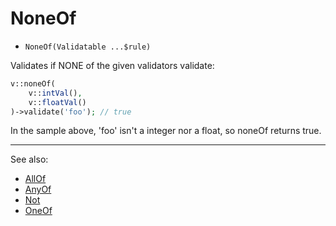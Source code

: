 # NoneOf

- `NoneOf(Validatable ...$rule)`

Validates if NONE of the given validators validate:

```php
v::noneOf(
    v::intVal(),
    v::floatVal()
)->validate('foo'); // true
```

In the sample above, 'foo' isn't a integer nor a float, so noneOf returns true.

***
See also:

  * [AllOf](AllOf.md)
  * [AnyOf](AnyOf.md)
  * [Not](Not.md)
  * [OneOf](OneOf.md)
